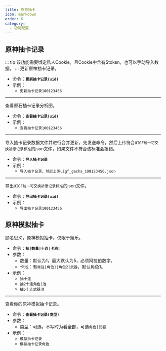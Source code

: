 ```yaml
---
title: 原神抽卡
icon: markdown
order: 6
category:
  - 功能配置
---
```


## 原神抽卡记录
::: tip
该功能需要绑定私人Cookie，且Cookie中含有Stoken，也可以手动导入数据。
:::
更新原神抽卡记录。
- 命令：**`更新抽卡记录(uid)`**
- 示例：
  - `更新抽卡记录100123456`
---
查看原石抽卡记录分析图。
- 命令：**`查看抽卡记录(uid)`**
- 示例：
  - `查看抽卡记录100123456`
---
导入抽卡记录数据文件并进行合并更新，先发送命令，然后上传符合`UIGF统一可交换祈愿记录标准`的json文件，如果文件不符合该标准会报错。
- 命令：**`导入抽卡记录`**
- 示例：
  - `导入抽卡记录，然后上传uigf_gacha_100123456.json`
---
导出`UIGF统一可交换祈愿记录标准`的json文件。
- 命令：**`导出抽卡记录(uid)`**
- 示例：
  - `导出抽卡记录100123456`


## 原神模拟抽卡
顾名思义，原神模拟抽卡，仅限于娱乐。
- 命令：**`抽[数量]十连[卡池]`**
- 参数：
  - 数量：默认为1，最大默认为5，必须阿拉伯数字。
  - 卡池：有`常驻|角色1|角色2|武器`，默认角色1。
- 示例：
  - `抽十连`
  - `抽2十连角色1池`
  - `抽5十连武器池`
---
查看你的原神模拟抽卡记录。
- 命令：**`查看抽卡记录(类型)`**
- 参数：
  - 类型：可选，不写时为看全部，可选`角色|武器`
- 示例：
  - `模拟抽卡记录`
  - `模拟抽卡记录角色`